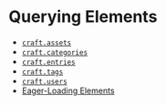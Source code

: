 Querying Elements
=================

- [`craft.assets`](craft-assets.md)
- [`craft.categories`](craft-categories.md)
- [`craft.entries`](craft-entries.md)
- [`craft.tags`](craft-tags.md)
- [`craft.users`](craft-users.md)
- [Eager-Loading Elements](eager-loading-elements.md)
